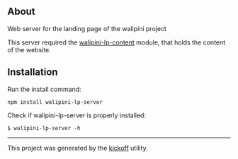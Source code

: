 ## About

Web server for the landing page of the walipini project

This server required the [walipini-lp-content](https://github.com/tombenke/walipini-lp-content) module,
that holds the content of the website.

## Installation

Run the install command:

    npm install walipini-lp-server

Check if walipini-lp-server is properly installed:

    $ walipini-lp-server -h

---

This project was generated by the [kickoff](https://github.com/tombenke/kickoff) utility.

